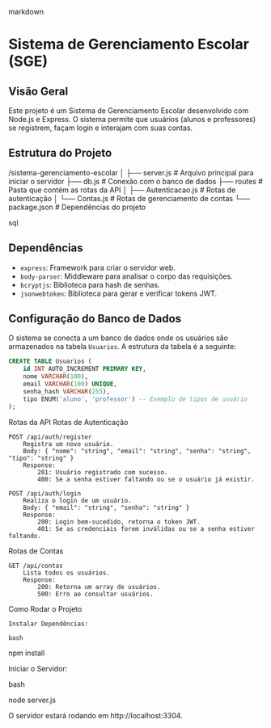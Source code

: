 markdown

# Sistema de Gerenciamento Escolar (SGE)

## Visão Geral

Este projeto é um Sistema de Gerenciamento Escolar desenvolvido com Node.js e Express. O sistema permite que usuários (alunos e professores) se registrem, façam login e interajam com suas contas.

## Estrutura do Projeto

/sistema-gerenciamento-escolar │ ├── server.js # Arquivo principal para iniciar o servidor ├── db.js # Conexão com o banco de dados ├── routes # Pasta que contém as rotas da API │ ├── Autenticacao.js # Rotas de autenticação │ └── Contas.js # Rotas de gerenciamento de contas └── package.json # Dependências do projeto

sql


## Dependências

- `express`: Framework para criar o servidor web.
- `body-parser`: Middleware para analisar o corpo das requisições.
- `bcryptjs`: Biblioteca para hash de senhas.
- `jsonwebtoken`: Biblioteca para gerar e verificar tokens JWT.

## Configuração do Banco de Dados

O sistema se conecta a um banco de dados onde os usuários são armazenados na tabela `Usuarios`. A estrutura da tabela é a seguinte:

```sql
CREATE TABLE Usuarios (
    id INT AUTO_INCREMENT PRIMARY KEY,
    nome VARCHAR(100),
    email VARCHAR(100) UNIQUE,
    senha_hash VARCHAR(255),
    tipo ENUM('aluno', 'professor') -- Exemplo de tipos de usuário
);
```
Rotas da API
Rotas de Autenticação

    POST /api/auth/register
        Registra um novo usuário.
        Body: { "nome": "string", "email": "string", "senha": "string", "tipo": "string" }
        Response:
            201: Usuário registrado com sucesso.
            400: Se a senha estiver faltando ou se o usuário já existir.

    POST /api/auth/login
        Realiza o login de um usuário.
        Body: { "email": "string", "senha": "string" }
        Response:
            200: Login bem-sucedido, retorna o token JWT.
            401: Se as credenciais forem inválidas ou se a senha estiver faltando.

Rotas de Contas

    GET /api/contas
        Lista todos os usuários.
        Response:
            200: Retorna um array de usuários.
            500: Erro ao consultar usuários.

Como Rodar o Projeto

    Instalar Dependências:

    bash

npm install

Iniciar o Servidor:

bash

node server.js

O servidor estará rodando em http://localhost:3304.